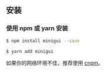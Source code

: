 ## 安装

### 使用 npm 或 yarn 安装

```bash
$ npm install minigui --save
```

```bash
$ yarn add minigui
```

如果你的网络环境不佳，推荐使用 [cnpm](https://github.com/cnpm/cnpm)。
